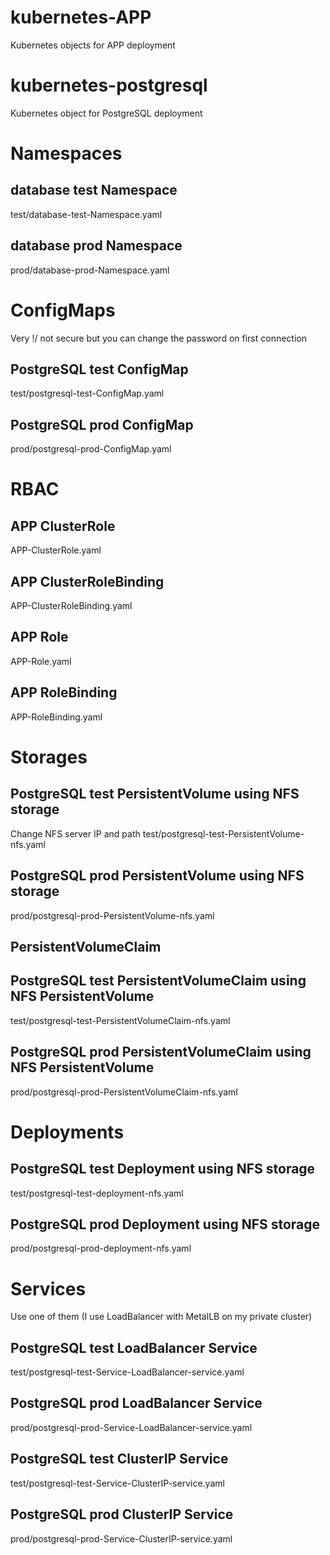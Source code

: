 # kubernetes-APP
Kubernetes objects for APP deployment

# kubernetes-postgresql
Kubernetes object for PostgreSQL deployment


# Namespaces
## database test Namespace
test/database-test-Namespace.yaml
## database prod Namespace
prod/database-prod-Namespace.yaml


# ConfigMaps
Very \!/ not secure but you can change the password on first connection
## PostgreSQL test ConfigMap
test/postgresql-test-ConfigMap.yaml
## PostgreSQL prod ConfigMap
prod/postgresql-prod-ConfigMap.yaml


# RBAC
## APP ClusterRole
APP-ClusterRole.yaml

## APP ClusterRoleBinding
APP-ClusterRoleBinding.yaml

## APP Role
APP-Role.yaml

## APP RoleBinding
APP-RoleBinding.yaml


# Storages
## PostgreSQL test PersistentVolume using NFS storage 
Change NFS server IP and path
test/postgresql-test-PersistentVolume-nfs.yaml
## PostgreSQL prod PersistentVolume using NFS storage 
prod/postgresql-prod-PersistentVolume-nfs.yaml

## PersistentVolumeClaim
## PostgreSQL test PersistentVolumeClaim using NFS PersistentVolume
test/postgresql-test-PersistentVolumeClaim-nfs.yaml
## PostgreSQL prod PersistentVolumeClaim using NFS PersistentVolume
prod/postgresql-prod-PersistentVolumeClaim-nfs.yaml


# Deployments
## PostgreSQL test Deployment using NFS storage
test/postgresql-test-deployment-nfs.yaml
## PostgreSQL prod Deployment using NFS storage
prod/postgresql-prod-deployment-nfs.yaml


# Services
Use one of them (I use LoadBalancer with MetalLB on my private cluster)
## PostgreSQL test LoadBalancer Service
test/postgresql-test-Service-LoadBalancer-service.yaml
## PostgreSQL prod LoadBalancer Service
prod/postgresql-prod-Service-LoadBalancer-service.yaml

## PostgreSQL test ClusterIP Service
test/postgresql-test-Service-ClusterIP-service.yaml
## PostgreSQL prod ClusterIP Service
prod/postgresql-prod-Service-ClusterIP-service.yaml